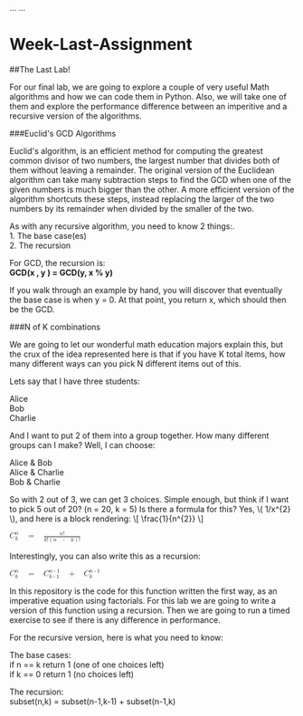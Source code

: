 <head>
...
    <script type="text/javascript"
            src="http://cdn.mathjax.org/mathjax/latest/MathJax.js?config=TeX-AMS-MML_HTMLorMML">
    </script>
...
</head>

# Week-Last-Assignment
##The Last Lab!

For our final lab, we are going to explore a couple of very useful Math algorithms and how we can code them in Python.  Also, we will take one of them and explore the performance difference between an imperitive and a recursive version of the algorithms.  

###Euclid's GCD Algorithms

Euclid's algorithm, is an efficient method for computing the greatest common divisor of two numbers, the largest number that divides both of them without leaving a remainder.  The original version of the Euclidean algorithm can take many subtraction steps to find the GCD when one of the given numbers is much bigger than the other. A more efficient version of the algorithm shortcuts these steps, instead replacing the larger of the two numbers by its remainder when divided by the smaller of the two.

As with any recursive algorithm, you need to know 2 things:.  
	1. The base case(es)  
	2. The recursion  

For GCD, the recursion is:  
**GCD(x , y ) = GCD(y, x % y)**

If you walk through an example by hand, you will discover that eventually the base case is when y = 0. At that point, you return x, which should then be the GCD.  

###N of K combinations  

We are going to let our wonderful math education majors explain this, but the crux of the idea represented here is that if you have K total items, how many different ways can you pick N different items out of this.

Lets say that I have three students:  

Alice  
Bob  
Charlie  

And I want to put 2 of them into a group together.  How many different groups can I make?  Well, I can choose:  

Alice & Bob  
Alice & Charlie  
Bob & Charlie  

So with 2 out of 3, we can get 3 choices. Simple enough, but think if I want to pick 5 out of 20?  (n = 20, k = 5) Is there a formula for this?  Yes, 
\\( 1/x^{2} \\), and here is a block rendering: 
\\[ \frac{1}{n^{2}} \\]


<math xmlns="http://www.w3.org/1998/Math/MathML"><msubsup><mi>C</mi><mi>k</mi><mi>n</mi></msubsup><mo>&#160;</mo><mo>=</mo><mo>&#160;</mo><mfrac><mrow><mi>n</mi><mo>!</mo></mrow><mrow><mi>k</mi><mo>!</mo><mo>(</mo><mi>n</mi><mo>&#160;</mo><mo>-</mo><mo>&#160;</mo><mi>k</mi><mo>)</mo><mo>!</mo></mrow></mfrac></math>

Interestingly, you can also write this as a recursion:  

<math xmlns="http://www.w3.org/1998/Math/MathML"><msubsup><mi>C</mi><mi>k</mi><mi>n</mi></msubsup><mo>&#160;</mo><mo>=</mo><mo>&#160;</mo><msubsup><mi>C</mi><mrow><mi>k</mi><mo>-</mo><mn>1</mn></mrow><mrow><mi>n</mi><mo>-</mo><mn>1</mn></mrow></msubsup><mo>&#160;</mo><mo>+</mo><mo>&#160;</mo><msubsup><mi>C</mi><mi>k</mi><mrow><mi>n</mi><mo>-</mo><mn>1</mn></mrow></msubsup></math>

In this repository is the code for this function written the first way, as an imperative equation using factorials.  For this lab we are going to write a version of this function using a recursion.  Then we are going to run a timed exercise to see if there is any difference in performance.  

For the recursive version, here is what you need to know:  

The base cases:  
	if n == k return 1 (one of one choices left)  
	if k == 0 return 1 (no choices left)

The recursion:  
subset(n,k) = subset(n-1,k-1) + subset(n-1,k)
